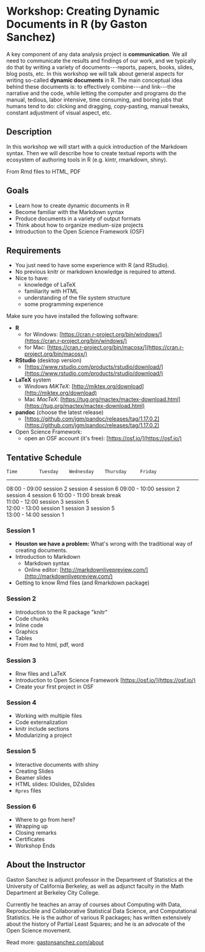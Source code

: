# Workshop: Creating Dynamic Documents in R (by Gaston Sanchez)

A key component of any data analysis project is __communication__.
We all need to communicate the results and findings of our work, and
we typically do that by writing a variety of documents---reports, papers, 
books, slides, blog posts, etc. In this workshop we will talk about
general aspects for writing so-called __dynamic documents__ in R. 
The main conceptual idea behind these documents is: to effectively 
combine---and link---the narrative and the code, while letting the
computer and programs do the manual, tedious, labor intensive,
time consuming, and boring jobs that humans tend to do: clicking and dragging, 
copy-pasting, manual tweaks, constant adjustment of visual aspect, etc.


## Description

In this workshop we will start with a quick introduction of the Markdown 
syntax. Then we will describe how to create textual reports with the ecosystem 
of authoring tools in R (e.g. kintr, rmarkdown, shiny). 

From Rmd files to HTML, PDF


## Goals

- Learn how to create dynamic documents in R
- Become familiar with the Markdown syntax
- Produce documents in a variety of output formats
- Think about how to organize medium-size projects
- Introduction to the Open Science Framework (OSF)


## Requirements

- You just need to have some experience with R (and RStudio).
- No previous knitr or markdown knowledge is required to attend.
- Nice to have:
    + knowledge of LaTeX
    + familiarity with HTML
    + understanding of the file system structure
    + some programming experience

Make sure you have installed the following software:

- __R__
	+ for Windows: [https://cran.r-project.org/bin/windows/](https://cran.r-project.org/bin/windows/)
	+ for Mac: [https://cran.r-project.org/bin/macosx/](https://cran.r-project.org/bin/macosx/)
- __RStudio__ (desktop version)
	+ [https://www.rstudio.com/products/rstudio/download/](https://www.rstudio.com/products/rstudio/download/)
- __LaTeX__ system
	+ Windows _MiKTeX_: [http://miktex.org/download](http://miktex.org/download)
	+ Mac _MacTeX_: [https://tug.org/mactex/mactex-download.html](https://tug.org/mactex/mactex-download.html)
- __pandoc__ (choose the latest release)
	+ [https://github.com/jgm/pandoc/releases/tag/1.17.0.2](https://github.com/jgm/pandoc/releases/tag/1.17.0.2)
- Open Science Framework:
	+ open an OSF account (it's free): [https://osf.io/](https://osf.io/)


## Tentative Schedule

    Time        Tuesday    Wednesday    Thursday     Friday
-------------  ---------  -----------  ----------  ----------
08:00 - 09:00             session 2    session 4   session 6
09:00 - 10:00             session 2    session 4   session 6
10:00 - 11:00             break        break        
11:00 - 12:00             session 3    session 5      
12:00 - 13:00  session 1  session 3    session 5    
13:00 - 14:00  session 1                        


### Session 1

- __Houston we have a problem:__ What's wrong with the traditional way
of creating documents.
- Introduction to Markdown
	+ Markdown syntax
	+ Online editor: [http://markdownlivepreview.com/](http://markdownlivepreview.com/)
- Getting to know Rmd files (and Rmarkdown package)

### Session 2

- Introduction to the R package "knitr"
- Code chunks
- Inline code
- Graphics
- Tables
- From `Rmd` to html, pdf, word

### Session 3

- Rnw files and LaTeX
- Introduction to Open Science Framework [https://osf.io/](https://osf.io/)
- Create your first project in OSF

### Session 4

- Working with multiple files
- Code externalization
- knitr include sections
- Modularizing a project

### Session 5

- Interactive documents with shiny
- Creating Slides
- Beamer slides
- HTML slides: IOslides, DZslides
- `Rpres` files

### Session 6

- Where to go from here?
- Wrapping up
- Closing remarks
- Certificates
- Workshop Ends



## About the Instructor

Gaston Sanchez is adjunct professor in the Department of Statistics at the
University of California Berkeley, as well as adjunct faculty in the 
Math Department at Berkeley City College.

Currently he teaches an array of courses about Computing with Data,
Reproducible and Collaborative Statistical Data Science, and Computational 
Statistics. He is the author of various R packages; has written extensively about 
the history of Partial Least Squares; and he is an advocate of the 
Open Science movement.

Read more: [gastonsanchez.com/about](http://gastonsanchez.com/about)

